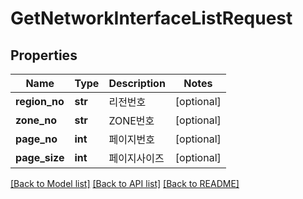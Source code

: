 # GetNetworkInterfaceListRequest

## Properties
Name | Type | Description | Notes
------------ | ------------- | ------------- | -------------
**region_no** | **str** | 리전번호 | [optional] 
**zone_no** | **str** | ZONE번호 | [optional] 
**page_no** | **int** | 페이지번호 | [optional] 
**page_size** | **int** | 페이지사이즈 | [optional] 

[[Back to Model list]](../README.md#documentation-for-models) [[Back to API list]](../README.md#documentation-for-api-endpoints) [[Back to README]](../README.md)


